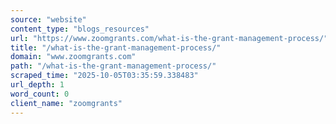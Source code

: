 ```yaml
---
source: "website"
content_type: "blogs_resources"
url: "https://www.zoomgrants.com/what-is-the-grant-management-process/"
title: "/what-is-the-grant-management-process/"
domain: "www.zoomgrants.com"
path: "/what-is-the-grant-management-process/"
scraped_time: "2025-10-05T03:35:59.338483"
url_depth: 1
word_count: 0
client_name: "zoomgrants"
---
```


